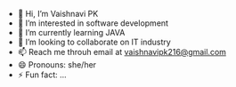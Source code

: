 - 👋 Hi, I’m Vaishnavi PK
- 👀 I’m interested in software development
- 🌱 I’m currently learning JAVA 
- 💞️ I’m looking to collaborate on IT industry
- 📫 Reach me throuh email at vaishnavipk216@gmail.com
- 😄 Pronouns: she/her
- ⚡ Fun fact: ...

<!---
pkvaish/pkvaish is a ✨ special ✨ repository because its `README.md` (this file) appears on your GitHub profile.
You can click the Preview link to take a look at your changes.
--->
